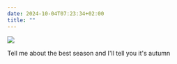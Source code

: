```yaml
---
date: 2024-10-04T07:23:34+02:00
title: ""
---
```

![](/img/photos/2024-10-04-07-23-16.jpeg)

Tell me about the best season and I'll tell you it's autumn